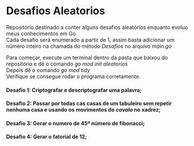 # Desafios Aleatorios
Repositório destinado a conter alguns desafios aleatórios enquanto evoluo meus conhecimentos em Go.<br>
Cada desafio será enumerado a partir de 1, assim basta adicionar um número inteiro na chamada do método _Desafios_ no arquivo _main.go_

Para começar, execute um terminal dentro da pasta que baixou do repositório e dê o comando _go mod init aleatorios_<br>
Depois dê o comando _go mod tidy_<br>
Verifique se consegue rodar o programa corretamente.<br>

#### Desafio 1: Criptografar e descriptografar uma palavra;
#### Desafio 2: Passar por todas cas casas de um tabuleiro sem repetir nenhuma casa e usando os movimentos do _cavalo_ no xadrez;
#### Desafio 3: Gerar o numero de 45º número de fibonacci;
#### Desafio 4: Gerar o fatorial de 12;

